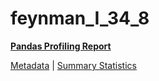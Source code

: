 # feynman_I_34_8

[**Pandas Profiling Report**](https://epistasislab.github.io/pmlb/profile/feynman_I_34_8.html)

[Metadata](metadata.yaml) | [Summary Statistics](summary_stats.tsv)

